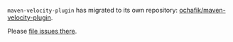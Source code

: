`maven-velocity-plugin` has migrated to its own repository: [ochafik/maven-velocity-plugin](http://github.com/ochafik/maven-velocity-plugin).

Please [file issues there](http://github.com/ochafik/maven-velocity-plugin/issues).

